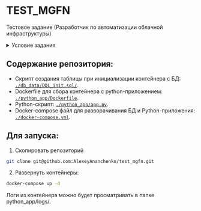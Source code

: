 # TEST_MGFN
Тестовое задание (Разработчик по автоматизации облачной инфраструктуры)

<details>
<summary>Условие задания</summary>

*Стек: Python, Docker.*
*Создать git проект, в котором должно быть 2 docker контейнера:*
+ *скрипт python;*
+ *БД (postgreSQL).*

*Алгоритм взаимодействия.*
*Скрипт каждую минуту отправляет данные в БД cо сгенерированными данными.*
*Пример данных:*
+ *"id": id записи (инкремент);*
+ *"data": сгенерированная строка данных;*
+ *"date": текущая дата и время.*

*Скрипт логирует свои действия.*
*При достижении в таблице БД 30 строк, таблица должна очищаться и вновь пришедшие данные должны быть записаны 1й строчкой. (Можно реализовать на уровне БД или на уровне скрипта)*
*Проект разворачивается с помощью docker compose.*

</details>

## Содержание репозитория:

- Скрипт создания таблицы при инициализации контейнера с БД: <code>[./db_data/DDL_init.sql/](https://github.com/AlexeyAnanchenko/test_mgfn/blob/main/db_data/DDL_init.sql)</code>.
- Dockerfile для сбора контейнера с python-приложением: <code>[./python_app/Dockerfile](https://github.com/AlexeyAnanchenko/test_mgfn/blob/main/python_app/Dockerfile)</code>.
- Python-скрипт: <code>[./python_app/app.py](https://github.com/AlexeyAnanchenko/test_mgfn/blob/main/python_app/app.py)</code>.
- Docker-compose файл для разворачивания БД и Python-приложения: <code>[./docker-compose.yml](https://github.com/AlexeyAnanchenko/test_mgfn/blob/main/docker-compose.yml)</code>.

## Для запуска:

1. Скопировать репозиторий
```sh
git clone git@github.com:AlexeyAnanchenko/test_mgfn.git
```

2. Развернуть контейнеры:

```sh
docker-compose up -d
```

Логи из контейнера можно будет просматривать в папке python_app/logs/.

